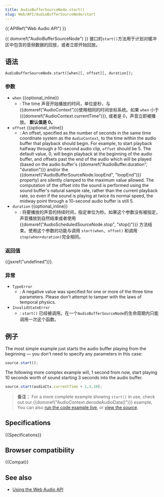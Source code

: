 ```yaml
---
title: AudioBufferSourceNode.start()
slug: Web/API/AudioBufferSourceNode/start
---
```


{{ APIRef("Web Audio API") }}

{{ domxref("AudioBufferSourceNode") }} 接口的`start()`方法用于计划对缓冲区中包含的音频数据的回放，或者立即开始回放。

## 语法

```
AudioBufferSourceNode.start([when][, offset][, duration]);
```

### 参数

- `when` {{optional_inline}}
  - : The time 声音开始播放的时间，单位是秒，与 {{domxref("AudioContext")}}使用相同的时间坐标系统。如果 `when` 小于 ({{domxref("AudioContext.currentTime")}}, 或者是 0，声音立即被播放。 **默认值是 0。**
- `offset` {{optional_inline}}
  - : An offset, specified as the number of seconds in the same time coordinate system as the `AudioContext`, to the time within the audio buffer that playback should begin. For example, to start playback halfway through a 10-second audio clip, `offset` should be 5. The default value, 0, will begin playback at the beginning of the audio buffer, and offsets past the end of the audio which will be played (based on the audio buffer's {{domxref("AudioBuffer.duration", "duration")}} and/or the {{domxref("AudioBufferSourceNode.loopEnd", "loopEnd")}} property) are silently clamped to the maximum value allowed. The computation of the offset into the sound is performed using the sound buffer's natural sample rate, rather than the current playback rate, so even if the sound is playing at twice its normal speed, the midway point through a 10-second audio buffer is still 5.
- `duration` {{optional_inline}}
  - : 将要播放的声音的持续时间，指定单位为秒。如果这个参数没有被指定，声音播放到自然结束或者使用{{domxref("AudioScheduledSourceNode.stop", "stop()")}} 方法结束。使用这个参数的功能与调用 `start(when, offset)` 和调用 `stop(when+duration)`完全相同。

### 返回值

{{jsxref("undefined")}}.

### 异常

- `TypeError`
  - : A negative value was specified for one or more of the three time parameters. Please don't attempt to tamper with the laws of temporal physics.
- `InvalidStateError`
  - : `start()` 已经被调用。在一个`AudioBufferSourceNode`的生命周期内只能调用一次这个函数。

## 例子

The most simple example just starts the audio buffer playing from the beginning — you don't need to specify any parameters in this case:

```js
source.start();
```

The following more complex example will, 1 second from now, start playing 10 seconds worth of sound starting 3 seconds into the audio buffer.

```js
source.start(audioCtx.currentTime + 1,3,10);
```

> **备注：** For a more complete example showing `start()` in use, check out our {{domxref("AudioContext.decodeAudioData()")}} example, You can also [run the code example live](http://mdn.github.io/decode-audio-data/), or [view the source](https://github.com/mdn/decode-audio-data).

## Specifications

{{Specifications}}

## Browser compatibility

{{Compat}}

## See also

- [Using the Web Audio API](/zh-CN/docs/Web/API/Web_Audio_API/Using_Web_Audio_API)
